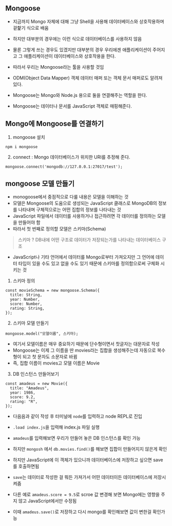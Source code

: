 ## Mongoose

- 지금까지 Mongo 자체에 대해 그냥 Shell을 사용해 데이터베이스와 상호작용하며 겉핥기 식으로 배움
- 하지만 대부분의 경우에는 이런 식으로 데이터베이스를 사용하지 않음
- 물론 그렇게 쓰는 경우도 있겠지만 대부분의 경우 우리에겐 애플리케이션이 주어지고 그 애플리케이션이 데이터베이스와 상호작용을 한다.

- 따라서 우리는 Mongoose라는 툴을 사용할 것임
- ODM(Object Data Mapper) 객체 데이터 매퍼 또는 객체 문서 매퍼로도 알려져 있다.
- Mongoose는 Mongo와 Node.js 용으로 둘을 연결해주는 역할을 한다.
- Mongoose는 데이터나 문서를 JavaScript 객체로 매핑해준다.

## Mongo에 Mongoose를 연결하기

1. mongoose 설치

```
npm i mongoose
```

2. connect
   : Mongo 데이터베이스가 위치한 URI를 추정해 준다.

```
mongoose.connect('mongodb://127.0.0.1:27017/test');
```

## mongoose 모델 만들기

- monogoose에서 중점적으로 다룰 내용은 모델을 이해하는 것
- 모델은 Mongoose의 도움으로 생성되는 JavaScript 클래스로 MongoDB의 정보를 나타내며 구체적으로는 어떤 집합의 정보를 나타내는 것
- JavaScript 파일에서 데이터를 사용하거나 접근하려면 각 데이터를 정의하는 모델을 만들어야 함
- 따라서 첫 번째로 정의할 모델은 스키마(Schema)

> 스키마 ? DB내에 어떤 구조로 데이터가 저장되는가를 나타내는 데이터베이스 구조

- JavaScript나 기타 언어에서 데이터를 Mongo로부터 가져오지만 그 언어에 데이터 타입이 있을 수도 있고 없을 수도 있기 때문에 스키마를 정의함으로써 구체화 시키는 것

1. 스키마 정의

```
const movieSchema = new mongoose.Schema({
  title: String,
  year: Number,
  score: Number,
  rating: String,
});
```

2. 스키마 모델 만들기

```
mongoose.model("모델이름", 스키마);
```

- 여기서 모델이름은 매우 중요하기 때문에 단수형이면서 찻글자는 대문자로 작성
- Mongoose는 이제 그 이름을 딴 movies라는 집합을 생성해주는데 자동으로 복수형이 되고 첫 문자도 소문자로 바뀜
- 즉, 집합 이름이 movies고 모델 이름은 Movie

3. DB 인스턴스 만들어보기

```
const amadeus = new Movie({
  title: "Amadeus",
  year: 1986,
  score: 9.2,
  rating: "R",
});
```

- 다음음과 같이 작성 후 터미널에 `node`를 입력하고 node REPL로 진입
- `.load index.js`을 입력해 index.js 파일 실행
- `amadeus`를 입력해보면 우리가 만들어 놓은 DB 인스턴스를 확인 가능

- 하지만 `mongosh` 에서 `db.movies.find()`를 해보면 집합이 만들어지지 않은게 확인
- 하지만 JavaScript에 이 객체가 있으니까 데이터베이스에 저장하고 싶으면 save를 호출하면됨
- `save`는 데이터로 작성한 걸 뭐든 가져가서 어떤 데이터이든 데이터베이스에 저장시켜줌

- 다른 예로 `amadeus.score = 9.5`로 scroe 값 변경해 보면 Mongo에는 영향을 주지 않고 JavaScript에서만 수정됨
- 이때 `amadeus.save()`로 저장하고 다시 mongo를 확인해보면 값이 변한걸 확인가능
